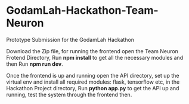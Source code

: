 # GodamLah-Hackathon-Team-Neuron
Prototype Submission for the GodamLah Hackathon

Download the Zip file, for running the frontend open the Team Neuron Frotend Directory,
Run **npm install** to get all the necessary modules and then Run **npm run dev**.

Once the frontend is up and running open the API directory, set up the virtual env and install all required modules: flask, tensorflow etc, 
in the Hackathon Project directory, Run **python app.py** to get the API up and running, test the system through the frontend then.
